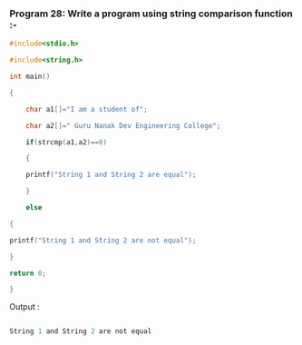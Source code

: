 ### Program 28: Write a program using string comparison function :-
```C
#include<stdio.h>

#include<string.h>

int main()

{

    char a1[]="I am a student of";

    char a2[]=" Guru Nanak Dev Engineering College";

    if(strcmp(a1,a2)==0)

    {

    printf("String 1 and String 2 are equal");

    }

    else

{

printf("String 1 and String 2 are not equal");

}

return 0;

}
```
Output :
```C

String 1 and String 2 are not equal
